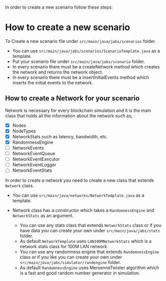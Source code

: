 In order to create a new scenario follow these steps:

# How to create a new scenario

To Create a new scenario file under `src/main/java/jabs/scenarios` folder.

- You can use `src/main/java/jabs/scenarios/ScenarioTemplate.java` as a template.
- Put your scenario file under `src/main/java/jabs/scenario` folder.
- In every scenario there must be a createNetwork method which creates the network and returns the network object.
- In every scenario there must be a insertInitialEvents method which inserts the initial events to the network.

## How to create a Network for your scenario

Network is necessary for every blockchain simulation and it is the main class that holds all the information about the network such as;

- [x] Nodes
- [x] NodeTypes
- [x] NetworkStats such as latency, bandwidth, etc.
- [x] RandomnessEngine 
- [ ] NetworkEvents
- [ ] NetworkEventQueue
- [ ] NetworkEventExecutor
- [ ] NetworkEventLogger
- [ ] NetworkEventStats

In order to create a network you need to create a new class that extends `Network` class.

- You can use `src/main/java/networks/NetworkTemplate.java` as a template.

- Network class has a constructor which takes a `RandomnessEngine` and `NetworkStats` as an argument.
    - You can use any stats class that extends `NetworkStats` class or if you have data you can create your own
      under `src/main/java/jabs/stats` folder.
    - As default `NetworkTemplate` uses `LAN100MNetworkStats` which is a network stats class for 100M LAN network.
    - You can use any randomness engine that extends `RandomnessEngine` class or if you like you can create your
      own under `src/main/java/jabs/simulator/randengine` folder.
    - As default `RandomnessEngine` uses MersenneTwister algorithm which is a fast and good random number generator in
      simulation.


